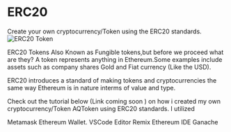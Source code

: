 # ERC20
Create your own cryptocurrency/Token using the ERC20 standards.
![ERC20 Token](https://qph.fs.quoracdn.net/main-qimg-76616bb4c891aa03af3bbe25b9165712)

ERC20 Tokens
Also Known as Fungible tokens,but before we proceed what are they?
A token represents anything in Ethereum.Some examples include assets such as company shares Gold and Fiat currency (Like the USD).

ERC20 introduces a standard of making tokens and cryptocurrencies the same way Ethereum is in nature interms of value and type.

Check out the tutorial below (Link coming soon ) on how i created my own cryptocurrency/Token AQToken using ERC20 standards.
I utilized

Metamask Ethereum Wallet.
VSCode Editor
Remix Ethereum IDE
Ganache
